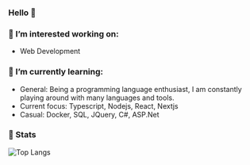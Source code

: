 ### Hello 👋

### 🔭 I’m interested working on:
- Web Development

### 🌱 I’m currently learning:
- General: Being a programming language enthusiast, I am constantly playing around with many languages and tools.
- Current focus: Typescript, Nodejs, React, Nextjs
- Casual: Docker, SQL, JQuery, C#, ASP.Net
  
### 🚀 Stats 
<!-- <img src="https://github-readme-stats-blue-phi-76.vercel.app/api/top-langs?username=luhamoza&layout=compact&theme=aura_dark&count_private=true&hide_border=true&bg_color=0d1117" alt="Top Langs"> -->
<img src="https://github-readme-stats.vercel.app/api/top-langs/?username=luhamoza&layout=compact&theme=onedark&count_private=true&hide_border=true&bg_color=0d1117" alt="Top Langs"> 

